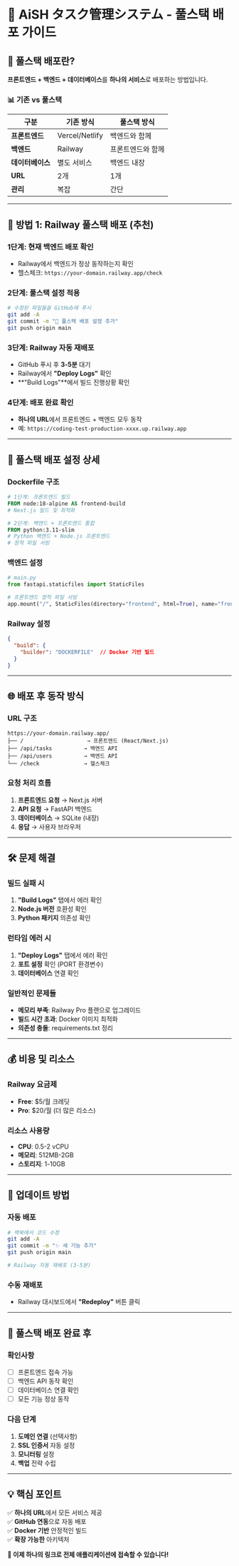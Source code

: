 # 🚀 AiSH タスク管理システム - 풀스택 배포 가이드

## 🎯 **풀스택 배포란?**

**프론트엔드 + 백엔드 + 데이터베이스**를 **하나의 서비스**로 배포하는 방법입니다.

### 📊 **기존 vs 풀스택**

| 구분 | 기존 방식 | 풀스택 방식 |
|------|-----------|-------------|
| **프론트엔드** | Vercel/Netlify | 백엔드와 함께 |
| **백엔드** | Railway | 프론트엔드와 함께 |
| **데이터베이스** | 별도 서비스 | 백엔드 내장 |
| **URL** | 2개 | 1개 |
| **관리** | 복잡 | 간단 |

---

## 🚀 **방법 1: Railway 풀스택 배포 (추천)**

### **1단계: 현재 백엔드 배포 확인**
- Railway에서 백엔드가 정상 동작하는지 확인
- 헬스체크: `https://your-domain.railway.app/check`

### **2단계: 풀스택 설정 적용**
```bash
# 수정된 파일들을 GitHub에 푸시
git add -A
git commit -m "🚀 풀스택 배포 설정 추가"
git push origin main
```

### **3단계: Railway 자동 재배포**
- GitHub 푸시 후 **3-5분** 대기
- Railway에서 **"Deploy Logs"** 확인
- **"Build Logs"**에서 빌드 진행상황 확인

### **4단계: 배포 완료 확인**
- **하나의 URL**에서 프론트엔드 + 백엔드 모두 동작
- 예: `https://coding-test-production-xxxx.up.railway.app`

---

## 🔧 **풀스택 배포 설정 상세**

### **Dockerfile 구조**
```dockerfile
# 1단계: 프론트엔드 빌드
FROM node:18-alpine AS frontend-build
# Next.js 빌드 및 최적화

# 2단계: 백엔드 + 프론트엔드 통합
FROM python:3.11-slim
# Python 백엔드 + Node.js 프론트엔드
# 정적 파일 서빙
```

### **백엔드 설정**
```python
# main.py
from fastapi.staticfiles import StaticFiles

# 프론트엔드 정적 파일 서빙
app.mount("/", StaticFiles(directory="frontend", html=True), name="frontend")
```

### **Railway 설정**
```json
{
  "build": {
    "builder": "DOCKERFILE"  // Docker 기반 빌드
  }
}
```

---

## 🌐 **배포 후 동작 방식**

### **URL 구조**
```
https://your-domain.railway.app/
├── /                    → 프론트엔드 (React/Next.js)
├── /api/tasks          → 백엔드 API
├── /api/users          → 백엔드 API
└── /check              → 헬스체크
```

### **요청 처리 흐름**
1. **프론트엔드 요청** → Next.js 서버
2. **API 요청** → FastAPI 백엔드
3. **데이터베이스** → SQLite (내장)
4. **응답** → 사용자 브라우저

---

## 🛠️ **문제 해결**

### **빌드 실패 시**
1. **"Build Logs"** 탭에서 에러 확인
2. **Node.js 버전** 호환성 확인
3. **Python 패키지** 의존성 확인

### **런타임 에러 시**
1. **"Deploy Logs"** 탭에서 에러 확인
2. **포트 설정** 확인 (PORT 환경변수)
3. **데이터베이스** 연결 확인

### **일반적인 문제들**
- **메모리 부족**: Railway Pro 플랜으로 업그레이드
- **빌드 시간 초과**: Docker 이미지 최적화
- **의존성 충돌**: requirements.txt 정리

---

## 💰 **비용 및 리소스**

### **Railway 요금제**
- **Free**: $5/월 크레딧
- **Pro**: $20/월 (더 많은 리소스)

### **리소스 사용량**
- **CPU**: 0.5-2 vCPU
- **메모리**: 512MB-2GB
- **스토리지**: 1-10GB

---

## 🔄 **업데이트 방법**

### **자동 배포**
```bash
# 맥북에서 코드 수정
git add -A
git commit -m "✨ 새 기능 추가"
git push origin main

# Railway 자동 재배포 (3-5분)
```

### **수동 재배포**
- Railway 대시보드에서 **"Redeploy"** 버튼 클릭

---

## 🎉 **풀스택 배포 완료 후**

### **확인사항**
- [ ] 프론트엔드 접속 가능
- [ ] 백엔드 API 동작 확인
- [ ] 데이터베이스 연결 확인
- [ ] 모든 기능 정상 동작

### **다음 단계**
1. **도메인 연결** (선택사항)
2. **SSL 인증서** 자동 설정
3. **모니터링** 설정
4. **백업** 전략 수립

---

## 💡 **핵심 포인트**

✅ **하나의 URL**에서 모든 서비스 제공  
✅ **GitHub 연동**으로 자동 배포  
✅ **Docker 기반** 안정적인 빌드  
✅ **확장 가능한** 아키텍처  

**🚀 이제 하나의 링크로 전체 애플리케이션에 접속할 수 있습니다!**
